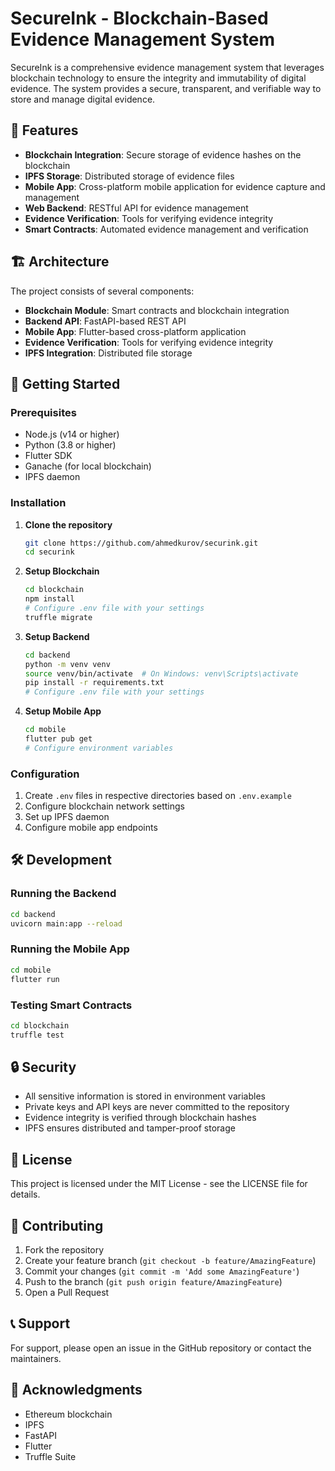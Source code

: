 # SecureInk - Blockchain-Based Evidence Management System

SecureInk is a comprehensive evidence management system that leverages blockchain technology to ensure the integrity and immutability of digital evidence. The system provides a secure, transparent, and verifiable way to store and manage digital evidence.

## 🌟 Features

- **Blockchain Integration**: Secure storage of evidence hashes on the blockchain
- **IPFS Storage**: Distributed storage of evidence files
- **Mobile App**: Cross-platform mobile application for evidence capture and management
- **Web Backend**: RESTful API for evidence management
- **Evidence Verification**: Tools for verifying evidence integrity
- **Smart Contracts**: Automated evidence management and verification

## 🏗️ Architecture

The project consists of several components:

- **Blockchain Module**: Smart contracts and blockchain integration
- **Backend API**: FastAPI-based REST API
- **Mobile App**: Flutter-based cross-platform application
- **Evidence Verification**: Tools for verifying evidence integrity
- **IPFS Integration**: Distributed file storage

## 🚀 Getting Started

### Prerequisites

- Node.js (v14 or higher)
- Python (3.8 or higher)
- Flutter SDK
- Ganache (for local blockchain)
- IPFS daemon

### Installation

1. **Clone the repository**
   ```bash
   git clone https://github.com/ahmedkurov/securink.git
   cd securink
   ```

2. **Setup Blockchain**
   ```bash
   cd blockchain
   npm install
   # Configure .env file with your settings
   truffle migrate
   ```

3. **Setup Backend**
   ```bash
   cd backend
   python -m venv venv
   source venv/bin/activate  # On Windows: venv\Scripts\activate
   pip install -r requirements.txt
   # Configure .env file with your settings
   ```

4. **Setup Mobile App**
   ```bash
   cd mobile
   flutter pub get
   # Configure environment variables
   ```

### Configuration

1. Create `.env` files in respective directories based on `.env.example`
2. Configure blockchain network settings
3. Set up IPFS daemon
4. Configure mobile app endpoints

## 🛠️ Development

### Running the Backend
```bash
cd backend
uvicorn main:app --reload
```

### Running the Mobile App
```bash
cd mobile
flutter run
```

### Testing Smart Contracts
```bash
cd blockchain
truffle test
```

## 🔒 Security

- All sensitive information is stored in environment variables
- Private keys and API keys are never committed to the repository
- Evidence integrity is verified through blockchain hashes
- IPFS ensures distributed and tamper-proof storage

## 📝 License

This project is licensed under the MIT License - see the LICENSE file for details.

## 🤝 Contributing

1. Fork the repository
2. Create your feature branch (`git checkout -b feature/AmazingFeature`)
3. Commit your changes (`git commit -m 'Add some AmazingFeature'`)
4. Push to the branch (`git push origin feature/AmazingFeature`)
5. Open a Pull Request

## 📞 Support

For support, please open an issue in the GitHub repository or contact the maintainers.

## 🙏 Acknowledgments

- Ethereum blockchain
- IPFS
- FastAPI
- Flutter
- Truffle Suite